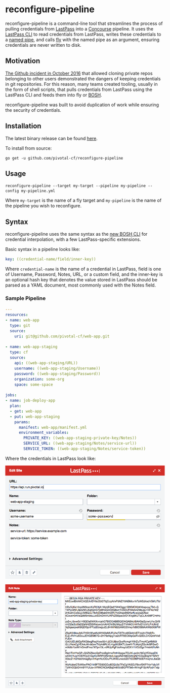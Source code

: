 # reconfigure-pipeline

reconfigure-pipeline is a command-line tool that streamlines the process of pulling credentials from [LastPass](http://lastpass.com/) into a [Concourse](https://concourse.ci/) pipeline. It uses the [LastPass CLI](https://github.com/lastpass/lastpass-cli) to read credentials from LastPass, writes these credentials to a [named pipe](https://en.wikipedia.org/wiki/Named_pipe), and calls [fly](https://concourse.ci/fly-cli.html) with the named pipe as an argument, ensuring credentials are never written to disk.

## Motivation

[The Github incident in October 2016](https://github.com/blog/2273-incident-report-inadvertent-private-repository-disclosure) that allowed cloning private repos belonging to other users demonstrated the dangers of keeping credentials in git repositories. For this reason, many teams created tooling, usually in the form of shell scripts, that pulls credentials from LastPass using the LastPass CLI and feeds them into fly or [BOSH](https://bosh.io/).

reconfigure-pipeline was built to avoid duplication of work while ensuring the security of credentials.

## Installation

The latest binary release can be found [here](https://github.com/pivotal-cf/reconfigure-pipeline/releases).

To install from source:

```
go get -u github.com/pivotal-cf/reconfigure-pipeline
```

## Usage

```
reconfigure-pipeline --target my-target --pipeline my-pipeline --config my-pipeline.yml
```

Where `my-target` is the name of a fly target and `my-pipeline` is the name of the pipeline you wish to reconfigure.

## Syntax

reconfigure-pipeline uses the same syntax as the [new BOSH CLI](https://bosh.io/docs/cli-v2.html) for credential interpolation, with a few LastPass-specific extensions.

Basic syntax in a pipeline looks like:

```yaml
key: ((credential-name/field/inner-key))
```

Where `credential-name` is the name of a credential in LastPass, field is one of Username, Password, Notes, URL, or a custom field, and the inner-key is an optional hash key that denotes the value stored in LastPass should be parsed as a YAML document, most commonly used with the Notes field.

### Sample Pipeline

```yaml
---
resources:
- name: web-app
  type: git
  source:
    uri: git@github.com/pivotal-cf/web-app.git

- name: web-app-staging
  type: cf
  source:
    api: ((web-app-staging/URL))
    username: ((web-app-staging/Username))
    password: ((web-app-staging/Password))
    organization: some-org
    space: some-space

jobs:
- name: job-deploy-app
  plan:
  - get: web-app
  - put: web-app-staging
    params:
      manifest: web-app/manifest.yml
      environment_variables:
        PRIVATE_KEY: ((web-app-staging-private-key/Notes))
        SERVICE_URL: ((web-app-staging/Notes/service-url))
        SERVICE_TOKEN: ((web-app-staging/Notes/service-token))
```

Where the credentials in LastPass look like:

![web-app-staging](images/web-app-staging.png)

![web-app-staging-private-key](images/web-app-staging-private-key.png)
